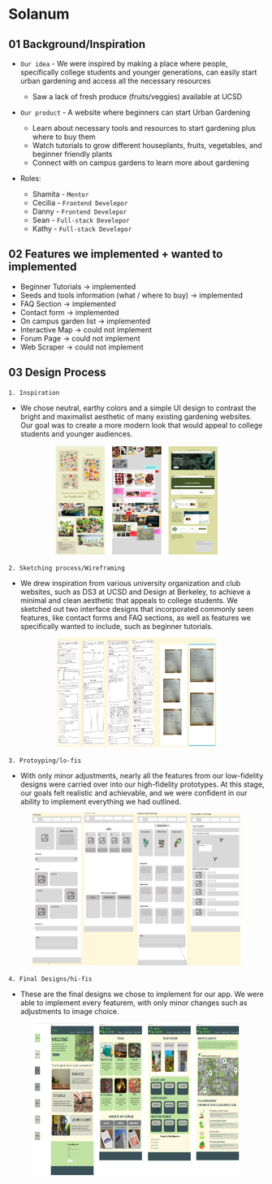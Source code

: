 # Solanum 

## 01 Background/Inspiration
- `Our idea` - We were inspired by making a place where people, specifically college students and younger generations, can easily start urban gardening and access all the necessary resources
    - Saw a lack of fresh produce (fruits/veggies) available at UCSD
- `Our product` - A website where beginners can start Urban Gardening
    - Learn about necessary tools and resources to start gardening plus where to buy them
    - Watch tutorials to grow different houseplants, fruits, vegetables, and beginner friendly plants
    - Connect with on campus gardens to learn more about gardening

- Roles:
  - Shamita - `Mentor` 
  - Cecilia - `Frontend Develepor` 
  - Danny - `Frontend Develepor` 
  - Sean - `Full-stack Develepor` 
  - Kathy - `Full-stack Develepor`
    
## 02 **Features we implemented + wanted to implemented**

- Beginner Tutorials → implemented
- Seeds and tools information (what / where to buy) → implemented
- FAQ Section → implemented 
- Contact form → implemented
- On campus garden list → implemented
- Interactive Map → could not implement
- Forum Page → could not implement
- Web Scraper → could not implement

## 03 Design Process

`1. Inspiration`
- We chose neutral, earthy colors and a simple UI design to contrast the bright and maximalist aesthetic of many existing gardening websites. Our goal was to create a more modern look that would appeal to college students and younger audiences.
<p align="center">
  <img src="https://github.com/acmucsd-projects/wi25-hack-team-2/blob/main/imgs/moodboards.png" width="320" height="215"/>
</p>

`2. Sketching process/Wireframing`
- We drew inspiration from various university organization and club websites, such as DS3 at UCSD and Design at Berkeley, to achieve a minimal and clean aesthetic that appeals to college students. We sketched out two interface designs that incorporated commonly seen features, like contact forms and FAQ sections, as well as features we specifically wanted to include, such as beginner tutorials.
<p align="center">
  <img src="https://github.com/acmucsd-projects/wi25-hack-team-2/blob/main/imgs/wireframing.png" width="315" height="215"/>
</p>

`3. Protoyping/lo-fis`
- With only minor adjustments, nearly all the features from our low-fidelity designs were carried over into our high-fidelity prototypes. At this stage, our goals felt realistic and achievable, and we were confident in our ability to implement everything we had outlined.
<p align="center">
  <img src="https://github.com/acmucsd-projects/wi25-hack-team-2/blob/main/imgs/lo-fis.png" width="410" height="300"/>
</p>   

`4. Final Designs/hi-fis`
- These are the final designs we chose to implement for our app. We were able to implement every featurem, with only minor changes such as adjustments to image choice.
<p align="center">
  <img src="https://github.com/acmucsd-projects/wi25-hack-team-2/blob/main/imgs/hi-fis.png" width="410" height="300"/>
</p>  
